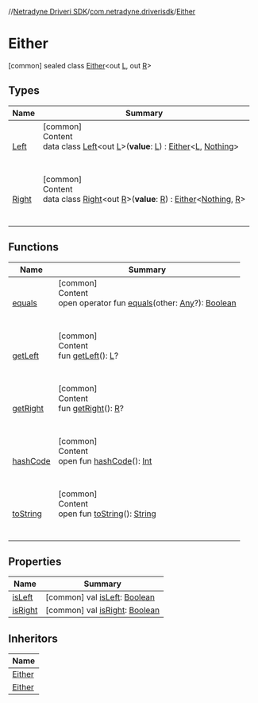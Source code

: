 //[Netradyne Driveri SDK](../../index.md)/[com.netradyne.driverisdk](../index.md)/[Either](index.md)



# Either  
 [common] sealed class [Either](index.md)<out [L](index.md), out [R](index.md)>   


## Types  
  
|  Name|  Summary| 
|---|---|
| <a name="com.netradyne.driverisdk/Either.Left///PointingToDeclaration/"></a>[Left](-left/index.md)| <a name="com.netradyne.driverisdk/Either.Left///PointingToDeclaration/"></a>[common]  <br>Content  <br>data class [Left](-left/index.md)<out [L](-left/index.md)>(**value**: [L](-left/index.md)) : [Either](index.md)<[L](-left/index.md), [Nothing](https://kotlinlang.org/api/latest/jvm/stdlib/kotlin/-nothing/index.html)>   <br><br><br>
| <a name="com.netradyne.driverisdk/Either.Right///PointingToDeclaration/"></a>[Right](-right/index.md)| <a name="com.netradyne.driverisdk/Either.Right///PointingToDeclaration/"></a>[common]  <br>Content  <br>data class [Right](-right/index.md)<out [R](-right/index.md)>(**value**: [R](-right/index.md)) : [Either](index.md)<[Nothing](https://kotlinlang.org/api/latest/jvm/stdlib/kotlin/-nothing/index.html), [R](-right/index.md)>   <br><br><br>


## Functions  
  
|  Name|  Summary| 
|---|---|
| <a name="kotlin/Any/equals/#kotlin.Any?/PointingToDeclaration/"></a>[equals](../../com.netradyne.driverisdk.video/-n-d-video-a-p-i/index.md#%5Bkotlin%2FAny%2Fequals%2F%23kotlin.Any%3F%2FPointingToDeclaration%2F%5D%2FFunctions%2F106651406)| <a name="kotlin/Any/equals/#kotlin.Any?/PointingToDeclaration/"></a>[common]  <br>Content  <br>open operator fun [equals](../../com.netradyne.driverisdk.video/-n-d-video-a-p-i/index.md#%5Bkotlin%2FAny%2Fequals%2F%23kotlin.Any%3F%2FPointingToDeclaration%2F%5D%2FFunctions%2F106651406)(other: [Any](https://kotlinlang.org/api/latest/jvm/stdlib/kotlin/-any/index.html)?): [Boolean](https://kotlinlang.org/api/latest/jvm/stdlib/kotlin/-boolean/index.html)  <br><br><br>
| <a name="com.netradyne.driverisdk/Either/getLeft/#/PointingToDeclaration/"></a>[getLeft](get-left.md)| <a name="com.netradyne.driverisdk/Either/getLeft/#/PointingToDeclaration/"></a>[common]  <br>Content  <br>fun [getLeft](get-left.md)(): [L](index.md)?  <br><br><br>
| <a name="com.netradyne.driverisdk/Either/getRight/#/PointingToDeclaration/"></a>[getRight](get-right.md)| <a name="com.netradyne.driverisdk/Either/getRight/#/PointingToDeclaration/"></a>[common]  <br>Content  <br>fun [getRight](get-right.md)(): [R](index.md)?  <br><br><br>
| <a name="kotlin/Any/hashCode/#/PointingToDeclaration/"></a>[hashCode](../../com.netradyne.driverisdk.video/-n-d-video-a-p-i/index.md#%5Bkotlin%2FAny%2FhashCode%2F%23%2FPointingToDeclaration%2F%5D%2FFunctions%2F106651406)| <a name="kotlin/Any/hashCode/#/PointingToDeclaration/"></a>[common]  <br>Content  <br>open fun [hashCode](../../com.netradyne.driverisdk.video/-n-d-video-a-p-i/index.md#%5Bkotlin%2FAny%2FhashCode%2F%23%2FPointingToDeclaration%2F%5D%2FFunctions%2F106651406)(): [Int](https://kotlinlang.org/api/latest/jvm/stdlib/kotlin/-int/index.html)  <br><br><br>
| <a name="kotlin/Any/toString/#/PointingToDeclaration/"></a>[toString](../../com.netradyne.driverisdk.video/-n-d-video-a-p-i/index.md#%5Bkotlin%2FAny%2FtoString%2F%23%2FPointingToDeclaration%2F%5D%2FFunctions%2F106651406)| <a name="kotlin/Any/toString/#/PointingToDeclaration/"></a>[common]  <br>Content  <br>open fun [toString](../../com.netradyne.driverisdk.video/-n-d-video-a-p-i/index.md#%5Bkotlin%2FAny%2FtoString%2F%23%2FPointingToDeclaration%2F%5D%2FFunctions%2F106651406)(): [String](https://kotlinlang.org/api/latest/jvm/stdlib/kotlin/-string/index.html)  <br><br><br>


## Properties  
  
|  Name|  Summary| 
|---|---|
| <a name="com.netradyne.driverisdk/Either/isLeft/#/PointingToDeclaration/"></a>[isLeft](is-left.md)| <a name="com.netradyne.driverisdk/Either/isLeft/#/PointingToDeclaration/"></a> [common] val [isLeft](is-left.md): [Boolean](https://kotlinlang.org/api/latest/jvm/stdlib/kotlin/-boolean/index.html)   <br>
| <a name="com.netradyne.driverisdk/Either/isRight/#/PointingToDeclaration/"></a>[isRight](is-right.md)| <a name="com.netradyne.driverisdk/Either/isRight/#/PointingToDeclaration/"></a> [common] val [isRight](is-right.md): [Boolean](https://kotlinlang.org/api/latest/jvm/stdlib/kotlin/-boolean/index.html)   <br>


## Inheritors  
  
|  Name| 
|---|
| <a name="com.netradyne.driverisdk/Either.Left///PointingToDeclaration/"></a>[Either](-left/index.md)
| <a name="com.netradyne.driverisdk/Either.Right///PointingToDeclaration/"></a>[Either](-right/index.md)

